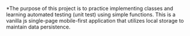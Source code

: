 

*The purpose of this project is to practice implementing classes and learning automated testing (unit test) using simple functions. This is a vanilla js single-page mobile-first application that utilizes local storage to maintain data persistence.